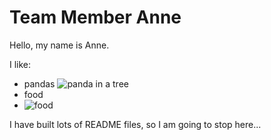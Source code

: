 # Team Member Anne

Hello, my name is Anne.

I like:

- pandas
  ![panda in a tree](https://images.pexels.com/photos/5504764/pexels-photo-5504764.jpeg?auto=compress&cs=tinysrgb&dpr=1&w=500)
- food
- ![food](https://images.pexels.com/photos/1092730/pexels-photo-1092730.jpeg?auto=compress&cs=tinysrgb&w=1260&h=750&dpr=1)

I have built lots of README files, so I am going to stop here...
